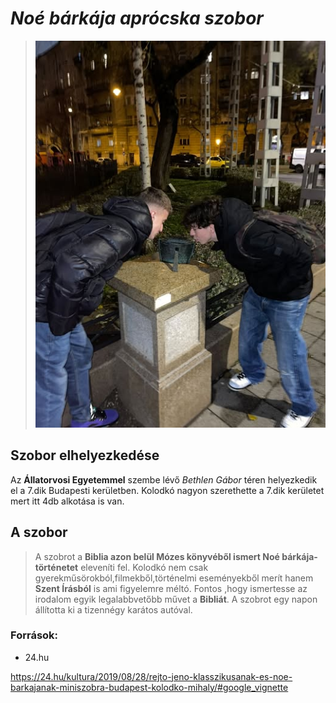   # _Noé bárkája  aprócska  szobor_
  > ![alt text](noebarkaja.jpg)

## Szobor elhelyezkedése 
 Az **Állatorvosi  Egyetemmel** szembe lévő *Bethlen Gábor*  téren helyezkedik el a 7.dik Budapesti kerületben. Kolodkó nagyon szerethette a 7.dik kerületet mert itt 4db   alkotása is van.

## A szobor
> A szobrot a  **Biblia azon belül Mózes könyvéből ismert Noé bárkája-történetet**  eleveníti fel.  Kolodkó nem csak gyerekműsörokból,filmekből,történelmi eseményekből merít hanem **Szent Írásból**   is ami figyelemre méltó.    Fontos ,hogy ismertesse az irodalom egyik legalabbvetőbb művet  a  **Bibliát**. A szobrot egy napon állította ki a tizennégy karátos autóval.

### Források:
   *    24.hu   

https://24.hu/kultura/2019/08/28/rejto-jeno-klasszikusanak-es-noe-barkajanak-miniszobra-budapest-kolodko-mihaly/#google_vignette




















